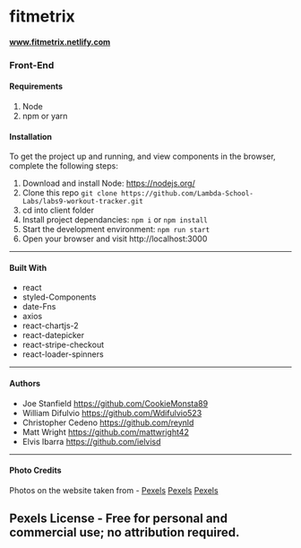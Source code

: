 # fitmetrix 
#### www.fitmetrix.netlify.com

### Front-End 


#### Requirements

1. Node
2. npm or yarn


#### Installation

To get the project up and running, and view components in the browser, complete the following steps:

1. Download and install Node: https://nodejs.org/
2. Clone this repo ```git clone https://github.com/Lambda-School-Labs/labs9-workout-tracker.git```
3. cd into client folder
4. Install project dependancies: ```npm i``` or ```npm install```
5. Start the development environment: ```npm run start```
6. Open your browser and visit http://localhost:3000
---

#### Built With

* react
* styled-Components
* date-Fns
* axios
* react-chartjs-2
* react-datepicker
* react-stripe-checkout
* react-loader-spinners
---

#### Authors

* Joe Stanfield https://github.com/CookieMonsta89
* William Difulvio https://github.com/Wdifulvio523
* Christopher Cedeno https://github.com/reynld
* Matt Wright https://github.com/mattwright42
* Elvis Ibarra https://github.com/ielvisd
---

#### Photo Credits

Photos on the website taken from  - 
[Pexels](https://www.pexels.com/photo/barbell-on-the-floor-1552252/)
[Pexels](https://www.pexels.com/photo/man-carrying-barbel-791763/)
[Pexels](https://www.pexels.com/photo/rope-jumping-ropes-human-training-28080/)

Pexels License - Free for personal and commercial use; no attribution required.
---

